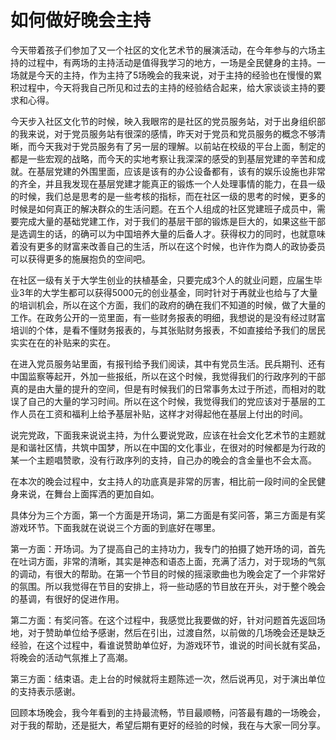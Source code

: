# 如何做好晚会主持

今天带着孩子们参加了又一个社区的文化艺术节的展演活动，在今年参与的六场主持的过程中，有两场的主持活动是值得我学习的地方，一场是全民健身的主持。一场就是今天的主持，作为主持了5场晚会的我来说，对于主持的经验也在慢慢的累积过程中，今天将我自己所见和过去的主持的经验结合起来，给大家谈谈主持的要求和心得。

今天步入社区文化节的时候，映入我眼帘的是社区的党员服务站，对于出身组织部的我来说，对于党员服务站有很深的感情，昨天对于党员和党员服务的概念不够清晰，而今天我对于党员服务有了另一层的理解。以前站在校级的平台上面，制定的都是一些宏观的战略，而今天的实地考察让我深深的感受的到基层党建的辛苦和成就。在基层党建的外围里面，应该是该有的办公设备都有，该有的娱乐设施也非常的齐全，并且我发现在基层党建才能真正的锻炼一个人处理事情的能力，在县一级的时候，我们总是思考的是一些考核的指标，而在社区一级的思考的时候，更多的时候是如何真正的解决群众的生活问题。在五个人组成的社区党建班子成员中，需要完成大量的基础党建工作，对于我们的基层干部的锻炼是巨大的，如果这些干部是选调生的话，的确可以为中国培养大量的后备人才。获得权力的同时，也就意味着没有更多的财富来改善自己的生活，所以在这个时候，也许作为商人的政协委员可以获得更多的施展抱负的空间吧。

在社区一级有关于大学生创业的扶植基金，只要完成3个人的就业问题，应届生毕业3年的大学生都可以获得5000元的创业基金，同时针对于再就业也给与了大量的培训机会，所以在这个方面，我们的政府的确在我们不知道的时候，做了大量的工作。在政务公开的一览里面，有一些财务报表的明细，我想说的是没有经过财富培训的个体，是看不懂财务报表的，与其张贴财务报表，不如直接给予我们的居民实实在在的补贴来的实在。

在进入党员服务站里面，有报刊给予我们阅读，其中有党员生活。民兵期刊、还有中国监察等起开，外加一些报纸，所以在这个时候，我觉得我们的行政序列的干部真的是由大量的提升的空间，但是有时候我们的日常事务太过于所述，而相对的耽误了自己的大量的学习时间。所以在这个时候，我觉得我们的党应该对于基层的工作人员在工资和福利上给予基层补贴，这样才对得起他在基层上付出的时间。

说完党政，下面我来说说主持，为什么要说党政，应该在社会文化艺术节的主题就是和谐社区情，共筑中国梦，所以在中国的文化事业，在很对的时候都是为行政的某一个主题唱赞歌，没有行政序列的支持，自己办的晚会的含金量也不会太高。

在本次的晚会过程中，女主持人的功底真是非常的厉害，相比前一段时间的全民健身来说，在舞台上面挥洒的更加自如。

具体分为三个方面，第一个方面是开场词，第二方面是有奖问答，第三方面是有奖游戏环节。下面我就在说说三个方面的到底好在哪里。

第一方面：开场词。为了提高自己的主持功力，我专门的拍摄了她开场的词，首先在吐词方面，非常的清晰，其实是神态和语态上面，充满了活力，对于现场的气氛的调动，有很大的帮助。在第一个节目的时候的摇滚歌曲也为晚会定了一个非常好的氛围。所以我觉得在节目的安排上，将一些动感的节目放在开头，对于整个晚会的基调，有很好的促进作用。

第二方面：有奖问答。在这个过程中，我感觉比我要做的好，针对问题首先返回场地，对于赞助单位给予感谢，然后在引出，过渡自然，以前做的几场晚会还是缺乏经验，在这个过程中，看谁说赞助单位好，为游戏环节，谁说的时间长就有奖品，将晚会的活动气氛推上了高潮。

第三方面：结束语。走上台的时候就将主题陈述一次，然后说再见，对于演出单位的支持表示感谢。

回顾本场晚会，我今年看到的主持最流畅，节目最顺畅，问答最有趣的一场晚会，对于我的帮助，还是挺大，希望后期有更好的经验的时候，我在与大家一同分享。
